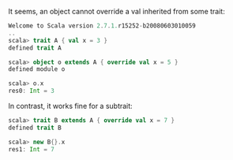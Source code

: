 It seems, an object cannot override a val inherited from some trait:

```scala
Welcome to Scala version 2.7.1.r15252-b20080603010059
..
scala> trait A { val x = 3 }
defined trait A

scala> object o extends A { override val x = 5 }
defined module o

scala> o.x
res0: Int = 3
```

In contrast, it works fine for a subtrait:

```scala
scala> trait B extends A { override val x = 7 }
defined trait B

scala> new B{}.x
res1: Int = 7
```
